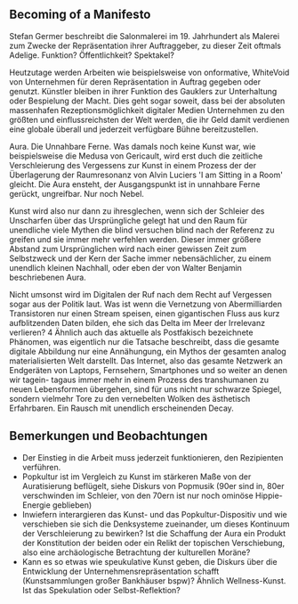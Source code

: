 ## Becoming of a Manifesto

Stefan Germer beschreibt die Salonmalerei im 19. Jahrhundert als Malerei zum Zwecke der Repräsentation
ihrer Auftraggeber, zu dieser Zeit oftmals Adelige. Funktion? Öffentlichkeit? Spektakel?

Heutzutage werden Arbeiten wie beispielsweise von onformative, WhiteVoid von Unternehmen für deren Repräsentation
in Auftrag gegeben oder genutzt. Künstler bleiben in ihrer Funktion des Gauklers zur Unterhaltung oder Bespielung
der Macht. Dies geht sogar soweit, dass bei der absoluten massenhafen Rezeptionsmöglichkeit digitaler Medien
Unternehmen zu den größten und einflussreichsten der Welt werden, die ihr Geld damit verdienen eine globale
überall und jederzeit verfügbare Bühne bereitzustellen.

Aura. Die Unnahbare Ferne. Was damals noch keine Kunst war, wie beispielsweise die Medusa von Gericault,
wird erst duch die zeitliche Verschleierung des Vergessens zur Kunst in einem Prozess der der Überlagerung der
Raumresonanz von Alvin Luciers 'I am Sitting in a Room' gleicht. Die Aura ensteht, der Ausgangspunkt ist in
unnahbare Ferne gerückt, ungreifbar. Nur noch Nebel.

Kunst wird also nur dann zu ihresglechen, wenn sich der Schleier des Unscharfen über das Ursprüngliche gelegt hat
und den Raum für unendliche viele Mythen die blind versuchen blind nach der Referenz zu greifen und sie immer mehr
verfehlen werden. Dieser immer größere Abstand zum Ursprünglichen wird nach einer gewissen Zeit zum Selbstzweck
und der Kern der Sache immer nebensächlicher, zu einem unendlich kleinen Nachhall, oder eben der von
Walter Benjamin beschriebenen Aura.

Nicht umsonst wird im Digitalen der Ruf nach dem Recht auf Vergessen sogar aus der Politik laut. Was ist wenn
die Vernetzung von Abermilliarden Transistoren nur einen Stream speisen, einen gigantischen Fluss aus kurz aufblitzenden
Daten bilden, ehe sich das Delta im Meer der Irrelevanz verlieren?
4 
Ähnlich auch das aktuelle als Postfakisch bezeichnete Phänomen, was eigentlich nur die Tatsache beschreibt,
dass die gesamte digitale Abbildung nur eine Annähungung, ein Mythos der gesamten analog materialisierten Welt darstellt.
Das Internet, also das gesamte Netzwerk an Endgeräten von Laptops, Fernsehern, Smartphones und so weiter an denen wir
tagein- tagaus immer mehr in einem Prozess des transhumanen zu neuen Lebensformen übergehen, sind für uns nicht nur
schwarze Spiegel, sondern vielmehr Tore zu den vernebelten Wolken des ästhetisch Erfahrbaren. Ein Rausch mit unendlich
erscheinenden Decay.


## Bemerkungen und Beobachtungen

* Der Einstieg in die Arbeit muss jederzeit funktionieren, den Rezipienten verführen.
* Popkultur ist im Vergleich zu Kunst im stärkeren Maße von der Auratisierung beflügelt, siehe Diskurs von Popmusik (90er sind in, 80er verschwinden im Schleier, von den 70ern ist nur noch ominöse Hippie-Energie geblieben)
* Inwiefern interargieren das Kunst- und das Popkultur-Dispositiv und wie verschieben sie sich die Denksysteme zueinander, um dieses Kontinuum der Verschleierung zu bewirken? Ist die Schaffung der Aura ein Produkt der Konstitution der beiden oder ein Relikt der topischen Verschiebung, also eine archäologische Betrachtung der kulturellen Moräne?
* Kann es so etwas wie speukulative Kunst geben, die Diskurs über die Entwicklung der Unternehmensrepräsentation schafft (Kunstsammlungen großer Bankhäuser bspw)? Ähnlich Wellness-Kunst. Ist das Spekulation oder Selbst-Reflektion?
